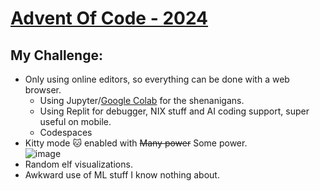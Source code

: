 # [Advent Of Code - 2024](https://adventofcode.com/2024)

## My Challenge:
* Only using online editors, so everything can be done with a web browser.
  * Using Jupyter/[Google Colab](https://colab.research.google.com/) for the shenanigans.
  * Using Replit for debugger, NIX stuff and AI coding support, super useful on mobile.
  * Codespaces
* Kitty mode :cat: enabled with ~~Many power~~ Some power.  
  ![image](https://github.com/KodingForKittehs/AdventOfCode-2023/assets/1045197/460497d1-c0e4-4a40-91f5-975da3d746ee)
* Random elf visualizations.
* Awkward use of ML stuff I know nothing about.


